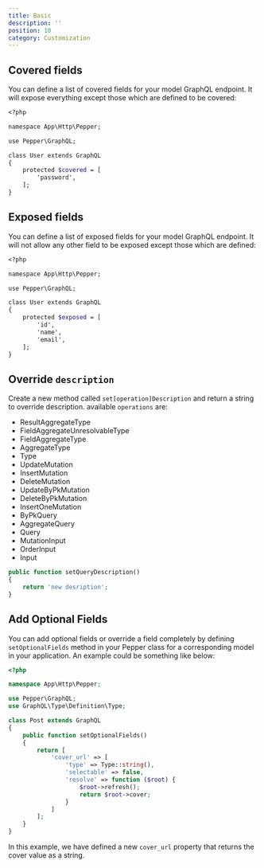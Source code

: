 ```yaml
---
title: Basic
description: ''
position: 10
category: Customization
---
```


## Covered fields

You can define a list of covered fields for your model GraphQL endpoint. It will expose everything except those which are defined to be covered:

```graphql
<?php

namespace App\Http\Pepper;

use Pepper\GraphQL;

class User extends GraphQL
{
    protected $covered = [
        'password',
    ];
}
```

## Exposed fields

You can define a list of exposed fields for your model GraphQL endpoint. It will not allow any other field to be exposed except those which are defined:

```graphql
<?php

namespace App\Http\Pepper;

use Pepper\GraphQL;

class User extends GraphQL
{
    protected $exposed = [
        'id',
        'name',
        'email',
    ];
}
```

## Override `description`

Create a new method called `set[operation]Description` and return a string to override description. available `operations` are:

- ResultAggregateType
- FieldAggregateUnresolvableType
- FieldAggregateType
- AggregateType
- Type
- UpdateMutation
- InsertMutation
- DeleteMutation
- UpdateByPkMutation
- DeleteByPkMutation
- InsertOneMutation
- ByPkQuery
- AggregateQuery
- Query
- MutationInput
- OrderInput
- Input

```php
public function setQueryDescription()
{
    return 'new desription';
}
```

## Add Optional Fields

You can add optional fields or override a field completely by defining `setOptionalFields` method in your Pepper class for a corresponding model in your application. An example could be something like below:


```php
<?php

namespace App\Http\Pepper;

use Pepper\GraphQL;
use GraphQL\Type\Definition\Type;

class Post extends GraphQL
{
    public function setOptionalFields()
    {
        return [
            'cover_url' => [
                'type' => Type::string(),
                'selectable' => false,
                'resolve' => function ($root) {
                    $root->refresh();
                    return $root->cover;
                }
            ]
        ];
    }
}

```

In this example, we have defined a new `cover_url` property that returns the cover value as a string.
